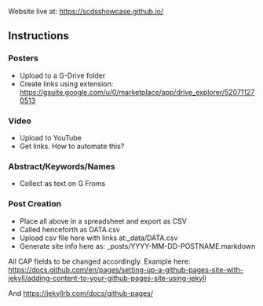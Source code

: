 Website live at: https://scdsshowcase.github.io/

## Instructions
### Posters
- Upload to a G-Drive folder
- Create links using extension: https://gsuite.google.com/u/0/marketplace/app/drive_explorer/520711270513

### Video
- Upload to YouTube
- Get links. How to automate this?

### Abstract/Keywords/Names
- Collect as text on G Froms

### Post Creation
- Place all above in a spreadsheet and export as CSV
- Called henceforth as DATA.csv
- Upload csv file here with links at:_data/DATA.csv
- Generate site info here as: _posts/YYYY-MM-DD-POSTNAME.markdown

All CAP fields to be changed accordingly. 
Example here: https://docs.github.com/en/pages/setting-up-a-github-pages-site-with-jekyll/adding-content-to-your-github-pages-site-using-jekyll

And https://jekyllrb.com/docs/github-pages/
